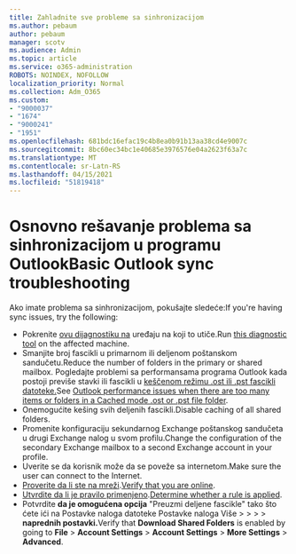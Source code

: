 ```yaml
---
title: Zahladnite sve probleme sa sinhronizacijom
ms.author: pebaum
author: pebaum
manager: scotv
ms.audience: Admin
ms.topic: article
ms.service: o365-administration
ROBOTS: NOINDEX, NOFOLLOW
localization_priority: Normal
ms.collection: Adm_O365
ms.custom:
- "9000037"
- "1674"
- "9000241"
- "1951"
ms.openlocfilehash: 681bdc16efac19c4b8ea0b91b13aa38cd4e9007c
ms.sourcegitcommit: 8bc60ec34bc1e40685e3976576e04a2623f63a7c
ms.translationtype: MT
ms.contentlocale: sr-Latn-RS
ms.lasthandoff: 04/15/2021
ms.locfileid: "51819418"
---
```

# <a name="basic-outlook-sync-troubleshooting"></a><span data-ttu-id="6ddda-102">Osnovno rešavanje problema sa sinhronizacijom u programu Outlook</span><span class="sxs-lookup"><span data-stu-id="6ddda-102">Basic Outlook sync troubleshooting</span></span>

<span data-ttu-id="6ddda-103">Ako imate problema sa sinhronizacijom, pokušajte sledeće:</span><span class="sxs-lookup"><span data-stu-id="6ddda-103">If you're having sync issues, try the following:</span></span>

- <span data-ttu-id="6ddda-104">Pokrenite [ovu dijagnostiku na](https://aka.ms/sara-outlooksendreceive) uređaju na koji to utiče.</span><span class="sxs-lookup"><span data-stu-id="6ddda-104">Run [this diagnostic tool](https://aka.ms/sara-outlooksendreceive) on the affected machine.</span></span>
- <span data-ttu-id="6ddda-105">Smanjite broj fascikli u primarnom ili deljenom poštanskom sandučetu.</span><span class="sxs-lookup"><span data-stu-id="6ddda-105">Reduce the number of folders in the primary or shared mailbox.</span></span> <span data-ttu-id="6ddda-106">Pogledajte problemi sa performansama programa Outlook kada postoji previše stavki ili fascikli u [keščenom režimu .ost ili .pst fascikli datoteke.](https://support.microsoft.com/help/2768656/outlook-performance-issues-when-there-are-too-many-items-or-folders-in)</span><span class="sxs-lookup"><span data-stu-id="6ddda-106">See [Outlook performance issues when there are too many items or folders in a Cached mode .ost or .pst file folder](https://support.microsoft.com/help/2768656/outlook-performance-issues-when-there-are-too-many-items-or-folders-in).</span></span>
- <span data-ttu-id="6ddda-107">Onemogućite kešing svih deljenih fascikli.</span><span class="sxs-lookup"><span data-stu-id="6ddda-107">Disable caching of all shared folders.</span></span>
- <span data-ttu-id="6ddda-108">Promenite konfiguraciju sekundarnog Exchange poštanskog sandučeta u drugi Exchange nalog u svom profilu.</span><span class="sxs-lookup"><span data-stu-id="6ddda-108">Change the configuration of the secondary Exchange mailbox to a second Exchange account in your profile.</span></span>
- <span data-ttu-id="6ddda-109">Uverite se da korisnik može da se poveže sa internetom.</span><span class="sxs-lookup"><span data-stu-id="6ddda-109">Make sure the user can connect to the Internet.</span></span> 
- <span data-ttu-id="6ddda-110">[Proverite da li ste na mreži](https://support.office.com/article/2460e4a8-16c7-47fc-b204-b1549275aac9).</span><span class="sxs-lookup"><span data-stu-id="6ddda-110">[Verify that you are online](https://support.office.com/article/2460e4a8-16c7-47fc-b204-b1549275aac9).</span></span>
- <span data-ttu-id="6ddda-111">[Utvrdite da li je pravilo primenjeno](https://support.office.com/article/C24F5DEA-9465-4DF4-AD17-A50704D66C59).</span><span class="sxs-lookup"><span data-stu-id="6ddda-111">[Determine whether a rule is applied](https://support.office.com/article/C24F5DEA-9465-4DF4-AD17-A50704D66C59).</span></span>
- <span data-ttu-id="6ddda-112">Potvrdite **da je omogućena opcija** "Preuzmi deljene fascikle" tako što ćete ići na Postavke naloga datoteke Postavke naloga Više   >    >    >    >  **naprednih postavki.**</span><span class="sxs-lookup"><span data-stu-id="6ddda-112">Verify that **Download Shared Folders** is enabled by going to **File** > **Account Settings** > **Account Settings** > **More Settings** > **Advanced**.</span></span>
